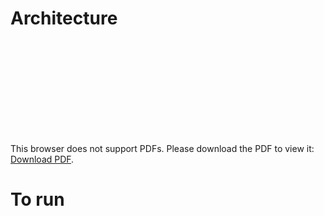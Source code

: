 # Architecture

<object data="assets/ip_source.pdf" type="application/pdf" width="700px" height="700px">
    <embed src="assets/ip_source.pdf">
        <p>This browser does not support PDFs. Please download the PDF to view it: <a href="assets/ip_source.pdf">Download PDF</a>.</p>
    </embed>
</object>

# To run 